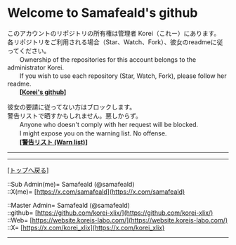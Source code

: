 # Welcome to Samafeald's github

このアカウントのリポジトリの所有権は管理者 Korei（これー）にあります。  
各リポジトリをご利用される場合（Star、Watch、Fork）、彼女のreadmeに従ってください。  
　　Ownership of the repositories for this account belongs to the administrator Korei.  
　　If you wish to use each repository (Star, Watch, Fork), please follow her readme.  
　　**[[Korei's github](https://github.com/korei-xlix)]**  
  



彼女の要請に従ってない方はブロックします。  
警告リストで晒すかもしれません。悪しからず。  
　　Anyone who doesn't comply with her request will be blocked.  
　　I might expose you on the warning list. No offense.  
　　**[[警告リスト (Warn list)](https://github.com/korei-xlix/warnlists/blob/main/list_github.md)]**  
  



***
***
[[トップへ戻る]](/readme.md)  
  
::Sub Admin(me)= Samafeald (@samafeald)  
::X(me)= [https://x.com/samafeald](https://x.com/samafeald)  
  
::Master Admin= Samafeald (@samafeald)  
::github= [https://github.com/korei-xlix/](https://github.com/korei-xlix/)  
::Web= [https://website.koreis-labo.com/](https://website.koreis-labo.com/)  
::X= [https://x.com/korei_xlix](https://x.com/korei_xlix)  
***
